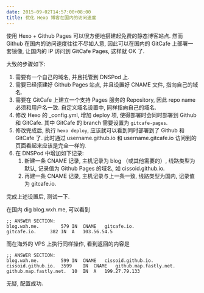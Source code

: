 ```yaml
---
date: 2015-09-02T14:57:00+08:00
title: 优化 Hexo 博客在国内的访问速度
---
```



使用 Hexo + Github Pages 可以很方便地搭建起免费的静态博客站点. 然而 Github
在国内的访问速度往往不尽如人意, 因此可以在国内的 GitCafe 上部署一套镜像,
让国内的 IP 访问到 GitCafe Pages,  这样就 OK 了.
<!--more-->

大致的步骤如下:

1. 需要有一个自己的域名, 并且托管到 DNSPod 上.
2. 需要已经搭建好 Github Pages 站点, 并且设置好 CNAME 文件, 指向自己的域名.
3. 需要在 GitCafe 上建立一个支持 Pages 服务的 Repository, 因此 repo name
必须和用户名一致. 自定义域名设置中, 同样指向自己的域名.
4. 修改 Hexo 的 \_config.yml, 增加 deploy 项, 使得部署时会同时部署到 Github 和
GitCafe. 其中 GitCafe 的 branch 需要设置为 `gitcafe-pages`.
5. 修改完成后, 执行 `hexo deploy`, 应该就可以看到同时部署到了 Github 和 GitCafe 了.
此时通过 username.github.io 和 username.gitcafe.io 访问到的页面看起来应该是完全一样的.
6. 在 DNSPod 中增加如下记录:
	1. 新建一条 CNAME 记录, 主机记录为 blog （或其他需要的）, 线路类型为默认,
    记录值为 Github Pages 的域名, 如 cissoid.github.io.
	2. 再建一条 CNAME 记录, 主机记录与上一条一致, 线路类型为国内, 记录值为 gitcafe.io.

完成上述设置后, 测试一下.

在国内 dig blog.wxh.me, 可以看到

``` Text
;; ANSWER SECTION:
blog.wxh.me.		579	IN	CNAME	gitcafe.io.
gitcafe.io.		382	IN	A	103.56.54.5
```

而在海外的 VPS 上执行同样操作, 看到返回的内容是

``` Text
;; ANSWER SECTION:
blog.wxh.me.		599	IN	CNAME	cissoid.github.io.
cissoid.github.io.	3599	IN	CNAME	github.map.fastly.net.
github.map.fastly.net.	10	IN	A	199.27.79.133
```

无疑, 配置成功.
